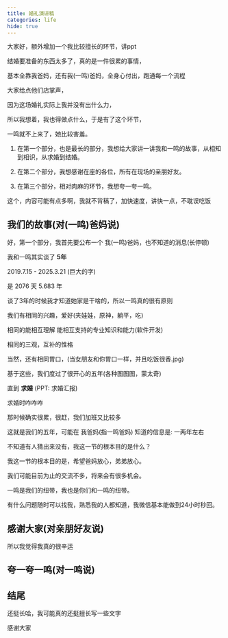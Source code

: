 ```yaml
---
title: 婚礼演讲稿
categories: life
hide: true
---
```


大家好，额外增加一个我比较擅长的环节，讲ppt

结婚要准备的东西太多了，真的是一件很累的事情，

基本全靠我爸妈，还有我(一鸣)爸妈，全身心付出，跑通每一个流程

大家给点他们店掌声，

因为这场婚礼实际上我并没有出什么力，

所以我想着，我也得做点什么，于是有了这个环节，

一鸣就不上来了，她比较害羞。

1. 在第一个部分，也是最长的部分，我想给大家讲一讲我和一鸣的故事，从相知到相识，从求婚到结婚。

2. 在第二个部分，我想感谢在座的各位，所有在现场的亲朋好友。

3. 在第三个部分，相对肉麻的环节，我想夸一夸一鸣。

这个，内容可能有点多啊，我就不背稿了，加快速度，讲快一点，不耽误吃饭

## 我们的故事(对(一鸣)爸妈说)

好，第一个部分，我首先要公布一个 我(一鸣)爸妈，也不知道的消息(长停顿)

我和一鸣其实谈了 __5年__

2019.7.15 - 2025.3.21 (巨大的字)

是 2076 天    5.683 年

谈了3年的时候我才知道她家是干啥的，所以一鸣真的很有原则



我们有相同的兴趣，爱好(夹娃娃，原神，躺平，吃)

相同的能相互理解 能相互支持的专业知识和能力(软件开发)

相同的三观，互补的性格

当然，还有相同胃口，(当女朋友和你胃口一样，并且吃饭很香.jpg)

基于这些，我们度过了很开心的五年(各种图图图，蒙太奇)




直到 __求婚__ (PPT: 求婚汇报)

求婚时咋咋咋

那时候确实很累，很赶，我们加班又比较多









这就是我们的五年，可能在 我爸妈(指一鸣爸妈) 知道的信息是: 一两年左右

不知道有人猜出来没有，我这一节的根本目的是什么？

我这一节的根本目的是，希望爸妈放心，弟弟放心。

我们可能目前为止的交流不多，将来会有很多机会。

一鸣是我们的纽带，我也是你们和一鸣的纽带。

有什么问题随时可以找我，熟悉我的人都知道，我微信基本能做到24小时秒回。

## 感谢大家(对亲朋好友说)

所以我觉得我真的很辛运


## 夸一夸一鸣(对一鸣说)


## 结尾

还挺长哈，我可能真的还挺擅长写一些文字

感谢大家